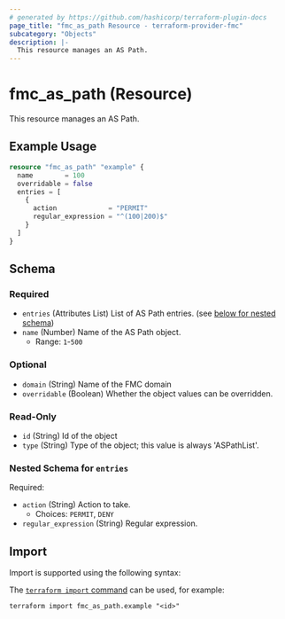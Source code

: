 ```yaml
---
# generated by https://github.com/hashicorp/terraform-plugin-docs
page_title: "fmc_as_path Resource - terraform-provider-fmc"
subcategory: "Objects"
description: |-
  This resource manages an AS Path.
---
```


# fmc_as_path (Resource)

This resource manages an AS Path.

## Example Usage

```terraform
resource "fmc_as_path" "example" {
  name        = 100
  overridable = false
  entries = [
    {
      action             = "PERMIT"
      regular_expression = "^(100|200)$"
    }
  ]
}
```

<!-- schema generated by tfplugindocs -->
## Schema

### Required

- `entries` (Attributes List) List of AS Path entries. (see [below for nested schema](#nestedatt--entries))
- `name` (Number) Name of the AS Path object.
  - Range: `1`-`500`

### Optional

- `domain` (String) Name of the FMC domain
- `overridable` (Boolean) Whether the object values can be overridden.

### Read-Only

- `id` (String) Id of the object
- `type` (String) Type of the object; this value is always 'ASPathList'.

<a id="nestedatt--entries"></a>
### Nested Schema for `entries`

Required:

- `action` (String) Action to take.
  - Choices: `PERMIT`, `DENY`
- `regular_expression` (String) Regular expression.

## Import

Import is supported using the following syntax:

The [`terraform import` command](https://developer.hashicorp.com/terraform/cli/commands/import) can be used, for example:

```shell
terraform import fmc_as_path.example "<id>"
```
